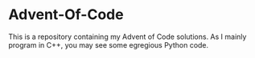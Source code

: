 # Advent-Of-Code

This is a repository containing my Advent of Code solutions. As I mainly program in C++, you may see some egregious Python code.
